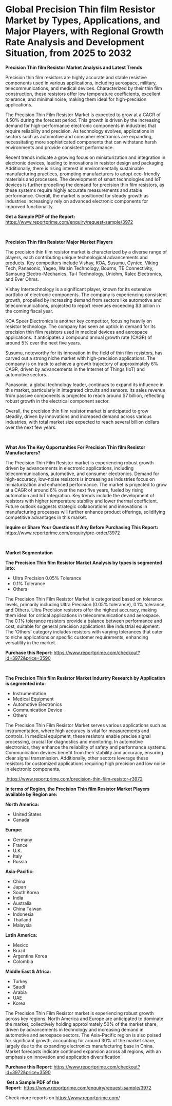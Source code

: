 <p><h1>Global Precision Thin film Resistor Market by Types, Applications, and Major Players, with Regional Growth Rate Analysis and Development Situation, from 2025 to 2032</h1></p><p><strong>Precision Thin film Resistor Market Analysis and Latest Trends</strong></p>
<p><p>Precision thin film resistors are highly accurate and stable resistive components used in various applications, including aerospace, military, telecommunications, and medical devices. Characterized by their thin film construction, these resistors offer low temperature coefficients, excellent tolerance, and minimal noise, making them ideal for high-precision applications.</p><p>The Precision Thin Film Resistor Market is expected to grow at a CAGR of 4.50% during the forecast period. This growth is driven by the increasing demand for high-performance electronic components in industries that require reliability and precision. As technology evolves, applications in sectors such as automotive and consumer electronics are expanding, necessitating more sophisticated components that can withstand harsh environments and provide consistent performance.</p><p>Recent trends indicate a growing focus on miniaturization and integration in electronic devices, leading to innovations in resistor design and packaging. Additionally, there is rising interest in environmentally sustainable manufacturing practices, prompting manufacturers to adopt eco-friendly materials and processes. The development of smart technologies and IoT devices is further propelling the demand for precision thin film resistors, as these systems require highly accurate measurements and stable performance. Overall, the market is positioned for steady growth as industries increasingly rely on advanced electronic components for improved functionality.</p></p>
<p><strong>Get a Sample PDF of the Report:&nbsp;</strong> <a href="https://www.reportprime.com/enquiry/request-sample/3972?utm_campaign=3219&utm_medium=2&utm_source=Github&utm_content=ia&utm_term=18032025&utm_id=precision-thin-film-resistor">https://www.reportprime.com/enquiry/request-sample/3972</a></p>
<p>&nbsp;</p>
<p><strong>Precision Thin film Resistor Major Market Players</strong></p>
<p><p>The precision thin film resistor market is characterized by a diverse range of players, each contributing unique technological advancements and products. Key competitors include Vishay, KOA, Susumu, Cyntec, Viking Tech, Panasonic, Yageo, Walsin Technology, Bourns, TE Connectivity, Samsung Electro-Mechanics, Ta-I Technology, Uniohm, Ralec Electronics, and Ever Ohms.</p><p>Vishay Intertechnology is a significant player, known for its extensive portfolio of electronic components. The company is experiencing consistent growth, propelled by increasing demand from sectors like automotive and telecommunications, projected to report revenues exceeding $3 billion in the coming fiscal year.</p><p>KOA Speer Electronics is another key competitor, focusing heavily on resistor technology. The company has seen an uptick in demand for its precision thin film resistors used in medical devices and aerospace applications. It anticipates a compound annual growth rate (CAGR) of around 5% over the next five years.</p><p>Susumu, noteworthy for its innovation in the field of thin film resistors, has carved out a strong niche market with high-precision applications. The company is on track to achieve a growth trajectory of approximately 6% CAGR, driven by advancements in the Internet of Things (IoT) and automotive sectors.</p><p>Panasonic, a global technology leader, continues to expand its influence in this market, particularly in integrated circuits and sensors. Its sales revenue from passive components is projected to reach around $7 billion, reflecting robust growth in the electrical component sector.</p><p>Overall, the precision thin film resistor market is anticipated to grow steadily, driven by innovations and increased demand across various industries, with total market size expected to reach several billion dollars over the next few years.</p></p>
<p>&nbsp;</p>
<p><strong>What Are The Key Opportunities For Precision Thin film Resistor Manufacturers?</strong></p>
<p><p>The Precision Thin Film Resistor market is experiencing robust growth driven by advancements in electronic applications, including telecommunications, automotive, and consumer electronics. Demand for high-accuracy, low-noise resistors is increasing as industries focus on miniaturization and enhanced performance. The market is projected to grow at a CAGR of around 6% over the next five years, fueled by rising automation and IoT integration. Key trends include the development of resistors with higher temperature stability and lower thermal coefficient. Future outlook suggests strategic collaborations and innovations in manufacturing processes will further enhance product offerings, solidifying competitive advantages in this market.</p></p>
<p><strong>Inquire or Share Your Questions If Any Before Purchasing This Report:</strong> <a href="https://www.reportprime.com/enquiry/pre-order/3972?utm_campaign=3219&utm_medium=2&utm_source=Github&utm_content=ia&utm_term=18032025&utm_id=precision-thin-film-resistor">https://www.reportprime.com/enquiry/pre-order/3972</a></p>
<p>&nbsp;</p>
<p><strong>Market Segmentation</strong></p>
<p><strong>The Precision Thin film Resistor Market Analysis by types is segmented into:</strong></p>
<p><ul><li>Ultra Precision 0.05% Tolerance</li><li>0.1% Tolerance</li><li>Others</li></ul></p>
<p><p>The Precision Thin Film Resistor Market is categorized based on tolerance levels, primarily including Ultra Precision (0.05% tolerance), 0.1% tolerance, and Others. Ultra Precision resistors offer the highest accuracy, making them ideal for critical applications in telecommunications and aerospace. The 0.1% tolerance resistors provide a balance between performance and cost, suitable for general precision applications like industrial equipment. The 'Others' category includes resistors with varying tolerances that cater to niche applications or specific customer requirements, enhancing versatility in the market.</p></p>
<p><strong>Purchase this Report:&nbsp;</strong><a href="https://www.reportprime.com/checkout?id=3972&price=3590&utm_campaign=3219&utm_medium=2&utm_source=Github&utm_content=ia&utm_term=18032025&utm_id=precision-thin-film-resistor">https://www.reportprime.com/checkout?id=3972&price=3590</a></p>
<p>&nbsp;</p>
<p><strong>The Precision Thin film Resistor Market Industry Research by Application is segmented into:</strong></p>
<p><ul><li>Instrumentation</li><li>Medical Equipment</li><li>Automotive Electronics</li><li>Communication Device</li><li>Others</li></ul></p>
<p><p>The Precision Thin Film Resistor Market serves various applications such as instrumentation, where high accuracy is vital for measurements and controls. In medical equipment, these resistors enable precise signal processing, crucial for diagnostics and monitoring. In automotive electronics, they enhance the reliability of safety and performance systems. Communication devices benefit from their stability and accuracy, ensuring clear signal transmission. Additionally, other sectors leverage these resistors for customized applications requiring high precision and low noise in electronic components.</p></p>
<p><a href="https://www.reportprime.com/precision-thin-film-resistor-r3972?utm_campaign=3219&utm_medium=2&utm_source=Github&utm_content=ia&utm_term=18032025&utm_id=precision-thin-film-resistor">&nbsp;https://www.reportprime.com/precision-thin-film-resistor-r3972</a></p>
<p><strong>In terms of Region, the Precision Thin film Resistor Market Players available by Region are:</strong></p>
<p>
    <p> <strong> North America: </strong>
        <ul>
            <li>United States</li>
            <li>Canada</li>
        </ul>
        </p> 
    <p> <strong> Europe: </strong>
        <ul>
            <li>Germany</li>
            <li>France</li>
            <li>U.K.</li>
            <li>Italy</li>
            <li>Russia</li>
        </ul>
        </p> 
    <p> <strong> Asia-Pacific: </strong>
        <ul>
            <li>China</li>
            <li>Japan</li>
            <li>South Korea</li>
            <li>India</li>
            <li>Australia</li>
            <li>China Taiwan</li>
            <li>Indonesia</li>
            <li>Thailand</li>
            <li>Malaysia</li>
        </ul>
        </p> 
    <p> <strong> Latin America: </strong>
        <ul>
            <li>Mexico</li>
            <li>Brazil</li>
            <li>Argentina Korea</li>
            <li>Colombia</li>
        </ul>
        </p> 
    <p> <strong> Middle East & Africa: </strong>
        <ul>
            <li>Turkey</li>
            <li>Saudi</li>
            <li>Arabia</li>
            <li>UAE</li>
            <li>Korea</li>
        </ul>
    </p>
    </p>
<p><p>The Precision Thin Film Resistor market is experiencing robust growth across key regions. North America and Europe are anticipated to dominate the market, collectively holding approximately 50% of the market share, driven by advancements in technology and increasing demand in automotive and aerospace sectors. The Asia-Pacific region is also poised for significant growth, accounting for around 30% of the market share, largely due to the expanding electronics manufacturing base in China. Market forecasts indicate continued expansion across all regions, with an emphasis on innovation and application diversification.</p></p>
<p><strong>Purchase this Report: </strong><a href="https://www.reportprime.com/checkout?id=3972&price=3590&utm_campaign=3219&utm_medium=2&utm_source=Github&utm_content=ia&utm_term=18032025&utm_id=precision-thin-film-resistor">https://www.reportprime.com/checkout?id=3972&price=3590</a></p>
<p>&nbsp;<strong>Get a Sample PDF of the Report:&nbsp;&nbsp;</strong><a href="https://www.reportprime.com/enquiry/request-sample/3972?utm_campaign=3219&utm_medium=2&utm_source=Github&utm_content=ia&utm_term=18032025&utm_id=precision-thin-film-resistor">https://www.reportprime.com/enquiry/request-sample/3972</a></p>
<p><strong></strong></p>
<p>Check more reports on <a href="https://www.reportprime.com/?utm_campaign=3219&utm_medium=2&utm_source=Github&utm_content=ia&utm_term=18032025&utm_id=precision-thin-film-resistor">https://www.reportprime.com/</a></p>